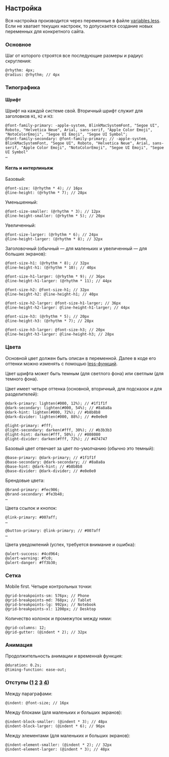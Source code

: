## Настройка

Вся настройка производится через переменные в файле [variables.less](https://github.com/constlab/sedona-basis/blob/master/src/less/variables.less). Если не хватает текущих настроек, то допускается создание новых переменных для конкретного сайта.

### Основное

Шаг от которого строятся все последующие размеры и радиус скругления:

```less
@rhythm: 4px;
@radius: @rhythm; // 4px
```

### Типографика

#### Шрифт

Шрифт на каждой системе свой. Вторичный шрифт служит для заголовков `H1`, `H2` и `H3`:

```less
@font-family-primary: -apple-system, BlinkMacSystemFont, "Segoe UI", Roboto, "Helvetica Neue", Arial, sans-serif, "Apple Color Emoji", "NotoColorEmoji", "Segoe UI Emoji", "Segoe UI Symbol";
@font-family-secondary: @font-family-primary; // -apple-system, BlinkMacSystemFont, "Segoe UI", Roboto, "Helvetica Neue", Arial, sans-serif, "Apple Color Emoji", "NotoColorEmoji", "Segoe UI Emoji", "Segoe UI Symbol"
…
```

#### Кегль и интерлиньяж

Базовый:

```less
@font-size: (@rhythm * 4); // 16px
@line-height: (@rhythm * 7); // 28px
```

Уменьшенный:

```less
@font-size-smaller: (@rhythm * 3); // 12px
@line-height-smaller: (@rhythm * 5); // 20px
```

Увеличенный:

```less
@font-size-larger: (@rhythm * 6); // 24px
@line-height-larger: (@rhythm * 8); // 32px
```

Заголовочный (обычный — для маленьких и увеличенный — для больших экранов):

```less
@font-size-h1: (@rhythm * 8); // 32px
@line-height-h1: (@rhythm * 10); // 40px

@font-size-h1-larger: (@rhythm * 9); // 36px
@line-height-h1-larger: (@rhythm * 11); // 44px

@font-size-h2: @font-size-h1; // 32px
@line-height-h2: @line-height-h1; // 40px

@font-size-h2-larger: @font-size-h1-larger; // 36px
@line-height-h2-larger: @line-height-h1-larger; // 44px

@font-size-h3: (@rhythm * 5); // 20px
@line-height-h3: (@rhythm * 7); // 28px

@font-size-h3-larger: @font-size-h3; // 20px
@line-height-h3-larger: @line-height-h3; // 28px
```

### Цвета

Основной цвет должен быть описан в переменной. Далее в коде его оттенки можно изменять с помощью [less-функций](http://lesscss.org/functions/#color-operations).

Цвет шрифта может быть темным (для светлого фона) или светлым (для темного фона).

Цвет имеет четыре оттенка (основной, вторичный, для подсказок и для разделителей):

```less
@dark-primary: lighten(#000, 12%); // #1f1f1f
@dark-secondary: lighten(#000, 54%); // #8a8a8a
@dark-hint: lighten(#000, 72%); // #b8b8b8
@dark-divider: lighten(#000, 88%); // #e0e0e0

@light-primary: #fff;
@light-secondary: darken(#fff, 30%); // #b3b3b3
@light-hint: darken(#fff, 50%); // #808080
@light-divider: darken(#fff, 72%); // #474747
```

Базовый цвет отвечает за цвет по-умолчанию (обычно это темный):

```less
@base-primary: @dark-primary; // #1f1f1f
@base-secondary: @dark-secondary; // #8a8a8a
@base-hint: @dark-hint; // #b8b8b8
@base-divider: @dark-divider; // #e0e0e0
```

Брендовые цвета:

```less
@brand-primary: #fec906;
@brand-secondary: #fe3b48;
…
```

Цвета ссылок и кнопок:

```less
@link-primary: #007aff;
…

@button-primary: @link-primary; // #007aff
…
```

Цвета уведомлений (успех, требуется внимание и ошибка):

```less
@alert-success: #4cd964;
@alert-warning: #fc0;
@alert-danger: #ff3b30;
```

### Сетка

Mobile first. Четыре контрольных точки:

```less
@grid-breakpoints-sm: 576px; // Phone
@grid-breakpoints-md: 768px; // Tablet
@grid-breakpoints-lg: 992px; // Notebook
@grid-breakpoints-xl: 1200px; // Desktop
```

Количество колонок и промежуток между ними:

```less
@grid-columns: 12;
@grid-gutter: (@indent * 2); // 32px
```

### Анимация

Продолжительность анимации и временна́я функция:

```less
@duration: 0.2s;
@timing-function: ease-out;
```

### Отступы ([1](https://downloader.disk.yandex.ru/preview/efb3a19b8ef997ee5319947f6257241417d8221ac619e549d57e08bbbca56720/5b0d5c26/owZRCHi1W379jUap3YR-jK4YZyd5Ttil2wmWFXYzBgDAzCLlWJEVs-euLktDoQGLeo8Jlj2h5xJ9a0rBDLP66w%3D%3D?uid=0&filename=2018-05-29_12-49-04.png&disposition=inline&hash=&limit=0&content_type=image%2Fpng&tknv=v2&size=2048x2048) [2](https://downloader.disk.yandex.ru/preview/09c633a118d869f99af6918065e34e96a7dabad97fac240e2e2e15663d9cc9f2/5b0d5c32/owZRCHi1W379jUap3YR-jH98fFwz_3axHr-EVKXkelyg6ZuT279w3Rn-x7gWGZeCqxsZiF36F7atEv70jYg77A%3D%3D?uid=0&filename=2018-05-29_12-50-04.png&disposition=inline&hash=&limit=0&content_type=image%2Fpng&tknv=v2&size=2048x2048) [3](https://downloader.disk.yandex.ru/preview/0f396f1d6c1a4ca29b712e654b7ebc246bb2c72d39881b5530b90a74e5b6783a/5b0d5c44/owZRCHi1W379jUap3YR-jEpmuxn02w8yYX2Q2-YRnLTwOiTkZEVwT2C2DcqquhACreMaS0jYQhnFMS_IN8xXlw%3D%3D?uid=0&filename=2018-05-29_12-50-04%20%282%29.png&disposition=inline&hash=&limit=0&content_type=image%2Fpng&tknv=v2&size=2048x2048) [4](https://downloader.disk.yandex.ru/preview/c99066e1e3071c36c2fd3f030034650805f5c2120701b4b3d278767260e128d0/5b0d5c50/owZRCHi1W379jUap3YR-jCsduczjkXrbrgKZLpYhkoFDPh2AAvClhKjJgMCCfgKmi_9gyW7jv-qyTgdVApDn_A%3D%3D?uid=0&filename=2018-05-29_12-50-04%20%282%29%20%282%29.png&disposition=inline&hash=&limit=0&content_type=image%2Fpng&tknv=v2&size=2048x2048))

Между параграфами:

```less
@indent: @font-size; // 16px
```

Между блоками (для маленьких и больших экранов):

```less
@indent-block-smaller: (@indent * 3); // 48px
@indent-block-larger: (@indent * 6); // 96px
```

Между элементами (для маленьких и больших экранов):

```less
@indent-element-smaller: (@indent * 2); // 32px
@indent-element-larger: (@indent * 3); // 48px
```
